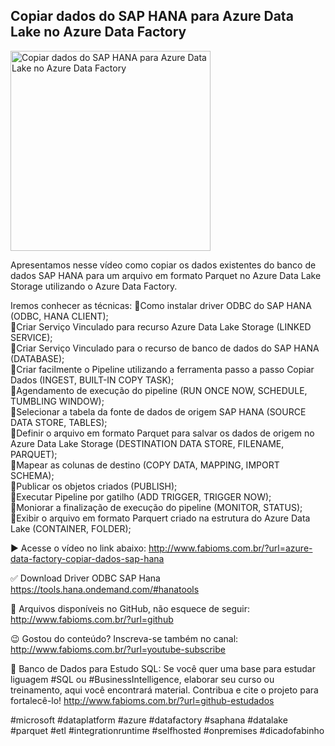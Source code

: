 ## Copiar dados do SAP HANA para Azure Data Lake no Azure Data Factory

<img src="https://fabioms.com.br//uploads/youtube/nfKJqGX5K4o.png" alt="Copiar dados do SAP HANA para Azure Data Lake no Azure Data Factory" title="Azure Data Factory" width="320"/>

Apresentamos nesse vídeo como copiar os dados existentes do banco de dados SAP HANA para um arquivo em formato Parquet no Azure Data Lake Storage utilizando o Azure Data Factory.

Iremos conhecer as técnicas:
🔹Como instalar driver ODBC do SAP HANA (ODBC, HANA CLIENT);  
🔹Criar Serviço Vinculado para recurso Azure Data Lake Storage (LINKED SERVICE);  
🔹Criar Serviço Vinculado para o recurso de banco de dados do SAP HANA (DATABASE);  
🔹Criar facilmente o Pipeline utilizando a ferramenta passo a passo Copiar Dados (INGEST, BUILT-IN COPY TASK);  
🔹Agendamento de execução do pipeline (RUN ONCE NOW, SCHEDULE, TUMBLING WINDOW);  
🔹Selecionar a tabela da fonte de dados de origem SAP HANA (SOURCE DATA STORE, TABLES);  
🔹Definir o arquivo em formato Parquet para salvar os dados de origem no Azure Data Lake Storage (DESTINATION DATA STORE, FILENAME, PARQUET);  
🔹Mapear as colunas de destino (COPY DATA, MAPPING, IMPORT SCHEMA);  
🔹Publicar os objetos criados (PUBLISH);  
🔹Executar Pipeline por gatilho (ADD TRIGGER, TRIGGER NOW);  
🔹Moniorar a finalização de execução do pipeline (MONITOR, STATUS);  
🔹Exibir o arquivo em formato Parquert criado na estrutura do Azure Data Lake (CONTAINER, FOLDER);  

▶️ Acesse o vídeo no link abaixo:
http://www.fabioms.com.br/?url=azure-data-factory-copiar-dados-sap-hana

✅ Download Driver ODBC SAP Hana 
https://tools.hana.ondemand.com/#hanatools

📁 Arquivos disponíveis no GitHub, não esquece de seguir:
http://www.fabioms.com.br/?url=github

😉 Gostou do conteúdo? Inscreva-se também no canal:
http://www.fabioms.com.br/?url=youtube-subscribe

🎁 Banco de Dados para Estudo SQL:
Se você quer uma base para estudar liguagem #SQL ou #BusinessIntelligence, elaborar seu curso ou treinamento, aqui você encontrará material. 
Contribua e cite o projeto para fortalecê-lo!
http://www.fabioms.com.br/?url=github-estudados

#microsoft #dataplatform #azure #datafactory #saphana #datalake #parquet #etl #integrationruntime #selfhosted #onpremises #dicadofabinho